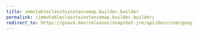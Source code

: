 ```yaml
---
title: immutableclasstoinstancemap.builder.builder
permalink: /immutableclasstoinstancemap.builder.builder/
redirect_to: https://guava.dev/releases/snapshot-jre/api/docs/com/google/common/collect/ImmutableClassToInstanceMap.Builder.html#Builder--
---
```

